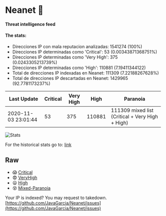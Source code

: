 # Neanet :hocho:
#### Threat intelligence feed
#### The stats:

- Direcciones IP con mala reputacion analizadas: 1541274 (100%)
- Direcciones IP determinadas como 'Critical':  53 (0.00343871368751%)
- Direcciones IP determinadas como 'Very High':  375 (0.0243305213739%)
- Direcciones IP determinadas como 'High':  110881 (7.19411344122)
- Total de direcciones IP indexadas en Neanet:  111309 (7.22188267628%)
- Total de direcciones IP descartadas en Neanet:  1429965 (92.7781173237%)

| Last Update | Critical | Very High | High | Paranoia |
| --- | --- | --- | --- | --- |
| 2020-11-03 23:01:44 | 53 | 375 | 110881 | 111309 mixed list (Critical + Very High + High)|

![Stats](https://docs.google.com/spreadsheets/d/e/2PACX-1vSnaNMIXVabIpDJjufMlzH7poXnshF3mgd8Is1g9ytUEzVsP5my4Trn8f-xkoLLQ38xpL3HtmUexLo6/pubchart?oid=501124687&format=image)

For the historical stats go to: [link](/stats.csv)
## Raw
- :scream: [Critical](https://raw.githubusercontent.com/JavaGarcia/Neanet/master/blacklists/neanet_critical.txt)
- :fearful: [VeryHigh](https://raw.githubusercontent.com/JavaGarcia/Neanet/master/blacklists/neanet_veryHigh.txtt)
- :frowning: [High](https://raw.githubusercontent.com/JavaGarcia/Neanet/master/blacklists/neanet_high.txt)
- :dizzy_face: [Mixed-Paranoia](https://raw.githubusercontent.com/JavaGarcia/Neanet/master/blacklists/neanet_all.txt)


Your IP is indexed? You may request to takedown. [https://github.com/JavaGarcia/Neanet/issues](https://github.com/JavaGarcia/Neanet/issues)



























































































































































































































































































































































































































































































































































































































































































































































































































































































































































































































































































































































































































































































































































































































































































































































































































































































































































































































































































































































